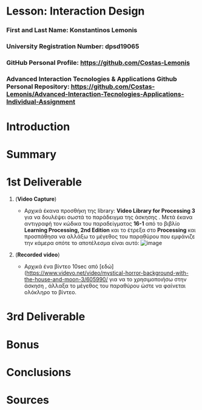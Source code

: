 # Lesson: Interaction Design

### First and Last Name: Konstantinos Lemonis
### University Registration Number: dpsd19065
### GitHub Personal Profile: https://github.com/Costas-Lemonis
### Advanced Interaction Tecnologies & Applications Github Personal Repository: https://github.com/Costas-Lemonis/Advanced-Interaction-Tecnologies-Applications-Individual-Assignment

# Introduction

# Summary


# 1st Deliverable
1. (**Video Capture**)
   - Αρχικά έκανα προσθήκη της library: **Video Library for Processing 3** για να δουλέψει σωστά το παράδειγμα της άσκησης . Μετά έκανα αντιγραφή τον κώδικα του παραδείγματος **16-1** από το βιβλίο **Learning Processing, 2nd Edition** και το έτρεξα στο **Processing** και προσπάθησα να αλλάξω το μέγεθος του παραθύρου που εμφάνιζε την κάμερα οπότε το αποτέλεσμα είναι αυτό: ![image](https://user-images.githubusercontent.com/100446886/197046218-57428a39-8ad8-41d9-bfed-7329d9940677.png)
   
2. (**Recorded video**)
   - Αρχικά ένα βίντεο 10sec από [εδώ](https://www.videvo.net/video/mystical-horror-background-with-the-house-and-moon-3/605990/ για να το χρησιμοποιήσω στην άσκηση , άλλαξα το μέγεθος του παραθύρου ώστε να φαίνεται ολόκληρο το βίντεο.


# 3rd Deliverable 


# Bonus 


# Conclusions


# Sources
